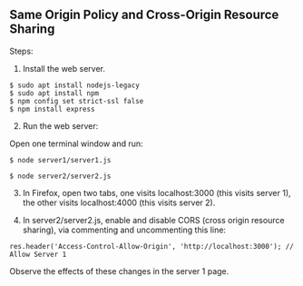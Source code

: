 ## Same Origin Policy and Cross-Origin Resource Sharing

Steps:

1. Install the web server.

```console
$ sudo apt install nodejs-legacy
$ sudo apt install npm
$ npm config set strict-ssl false
$ npm install express
```

2. Run the web server:

Open one terminal window and run:

```console
$ node server1/server1.js
```

```console
$ node server2/server2.js
```

3. In Firefox, open two tabs, one visits localhost:3000 (this visits server 1), the other visits localhost:4000 (this visits server 2).

4. In server2/server2.js, enable and disable CORS (cross origin resource sharing), via commenting and uncommenting this line:

```console
res.header('Access-Control-Allow-Origin', 'http://localhost:3000'); // Allow Server 1
```

Observe the effects of these changes in the server 1 page. 
